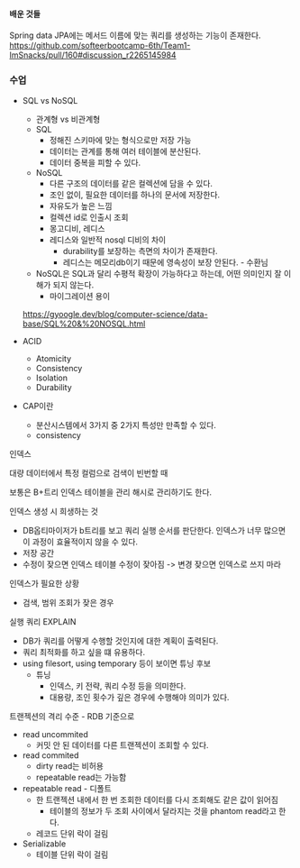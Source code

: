 #### 배운 것들

Spring data JPA에는 메서드 이름에 맞는 쿼리를 생성하는 기능이 존재한다.
https://github.com/softeerbootcamp-6th/Team1-ImSnacks/pull/160#discussion_r2265145984

### 수업

- SQL vs NoSQL
	- 관계형 vs 비관계형
	- SQL
		- 정해진 스키마에 맞는 형식으로만 저장 가능
		- 데이터는 관계를 통해 여러 테이블에 분산된다.
		- 데이터 중복을 피할 수 있다.
	- NoSQL
		- 다른 구조의 데이터를 같은 컬렉션에 담을 수 있다.
		- 조인 없이, 필요한 데이터를 하나의 문서에 저장한다.
		- 자유도가 높은 느낌
		- 컬렉션 id로 인출시 조회
		- 몽고디비, 레디스
		- 레디스와 일반적 nosql 디비의 차이
			- durability를 보장하는 측면의 차이가 존재한다.
			- 레디스는 메모리db이기 때문에 영속성이 보장 안된다. - 수환님
	- NoSQL은 SQL과 달리 수평적 확장이 가능하다고 하는데, 어떤 의미인지 잘 이해가 되지 않는다.
		- 마이그레이션 용이
		
	https://gyoogle.dev/blog/computer-science/data-base/SQL%20&%20NOSQL.html

- ACID
	- Atomicity
	- Consistency
	- Isolation
	- Durability
- CAP이란
	- 분산시스템에서 3가지 중 2가지 특성만 만족할 수 있다.
	- consistency


인덱스

대량 데이터에서 특정 컬럼으로 검색이 빈번할 때

보통은 B+트리 인덱스 테이블을 관리
해시로 관리하기도 한다.

인덱스 생성 시 희생하는 것
- DB옵티마이저가 b트리를 보고 쿼리 실행 순서를 판단한다. 인덱스가 너무 많으면 이 과정이 효율적이지 않을 수 있다.
- 저장 공간
- 수정이 잦으면 인덱스 테이블 수정이 잦아짐 -> 변경 잦으면 인덱스로 쓰지 마라

인덱스가 필요한 상황
- 검색, 범위 조회가 잦은 경우

실행 쿼리 EXPLAIN
- DB가 쿼리를 어떻게 수행할 것인지에 대한 계획이 출력된다.
- 쿼리 최적화를 하고 싶을 떄 유용하다.
- using filesort, using temporary 등이 보이면 튜닝 후보
	- 튜닝
		- 인덱스, 키 전략, 쿼리 수정 등을 의미한다.
		- 대용량, 조인 횟수가 깊은 경우에 수행해야 의미가 있다.

트랜젝션의 격리 수준 - RDB 기준으로
- read uncommited
	- 커밋 안 된 데이터를 다른 트랜젝션이 조회할 수 있다.
- read commited
	- dirty read는 비허용
	- repeatable read는 가능함
- repeatable read - 디폴트
	- 한 트랜젝션 내에서 한 번 조회한 데이터를 다시 조회해도 같은 값이 읽어짐
		- 테이블의 정보가 두 조회 사이에서 달라지는 것을 phantom read라고 한다.
	- 레코드 단위 락이 걸림
- Serializable
	- 테이블 단위 락이 걸림